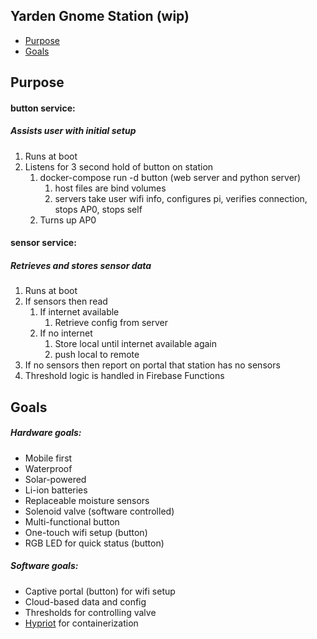 ## Yarden Gnome Station (wip)


* [Purpose](#Purpose)
* [Goals](#Goals)


## Purpose

#### button service:
##### Assists user with initial setup
1. Runs at boot
1. Listens for 3 second hold of button on station
    1. docker-compose run -d button (web server and python server)
        1. host files are bind volumes
        1. servers take user wifi info, configures pi, verifies connection, stops AP0, stops self
    1. Turns up AP0

#### sensor service:
##### Retrieves and stores sensor data
1. Runs at boot
1. If sensors then read
    1. If internet available
        1. Retrieve config from server
    1. If no internet
        1. Store local until internet available again
        1. push local to remote
1. If no sensors then report on portal that station has no sensors
1. Threshold logic is handled in Firebase Functions


## Goals

##### Hardware goals:
* Mobile first
* Waterproof
* Solar-powered
* Li-ion batteries
* Replaceable moisture sensors
* Solenoid valve (software controlled)
* Multi-functional button
* One-touch wifi setup (button)
* RGB LED for quick status (button)

##### Software goals:
* Captive portal (button) for wifi setup
* Cloud-based data and config
* Thresholds for controlling valve
* [Hypriot](https://github.com/hypriot/image-builder-rpi) for containerization

